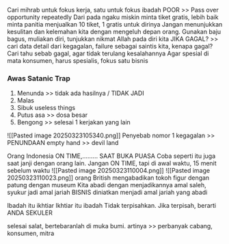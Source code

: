 Cari mihrab untuk fokus kerja, satu untuk fokus ibadah
POOR >> Pass over opportunity repeatedly
Dari pada ngaku miskin minta tiket gratis, lebih baik minta panitia menjualkan 10 tiket, 1 gratis untuk dirinya
Jangan menunjukkan kesulitan dan kelemahan kita dengan mengeluh depan orang.
Gunakan baju bagus, muliakan diri, tunjukkan nikmat Allah pada diri kita
JIKA GAGAL? >> cari data detail dari kegagalan, failure sebagai saintis kita, kenapa gagal? Cari tahu sebab gagal, agar tidak terulang kesalahannya
Agar spesial di mata konsumen, harus spesialis, fokus satu bisnis

### Awas Satanic Trap
1. Menunda >> tidak ada hasilnya / TIDAK JADI
2. Malas
3. Sibuk useless things
4. Putus asa >> dosa besar
5. Bengong >> selesai 1 kerjakan yang lain

![[Pasted image 20250323105340.png]]
Penyebab nomor 1 kegagalan >> PENUNDAAN
empty hand >> devil land

Orang Indonesia ON TIME,……… SAAT BUKA PUASA
Coba seperti itu juga saat janji dengan orang lain.
Jangan ON TIME, tapi di awal waktu, 15 menit sebelum waktu
![[Pasted image 20250323110004.png]]
![[Pasted image 20250323110023.png]]
orang British mengabadikan tokoh figur dengan patung dengan museum 
Kita abadi dengan menjadikannya amal saleh, syukur jadi amal jariah
BISNIS diniatkan menjadi amal jariah yang abadi

Ibadah itu ikhtiar
Ikhtiar itu ibadah
Tidak terpisahkan.
Jika terpisah, berarti ANDA SEKULER

selesai salat, bertebaranlah di muka bumi. 
artinya >> perbanyak cabang, konsumen, mitra